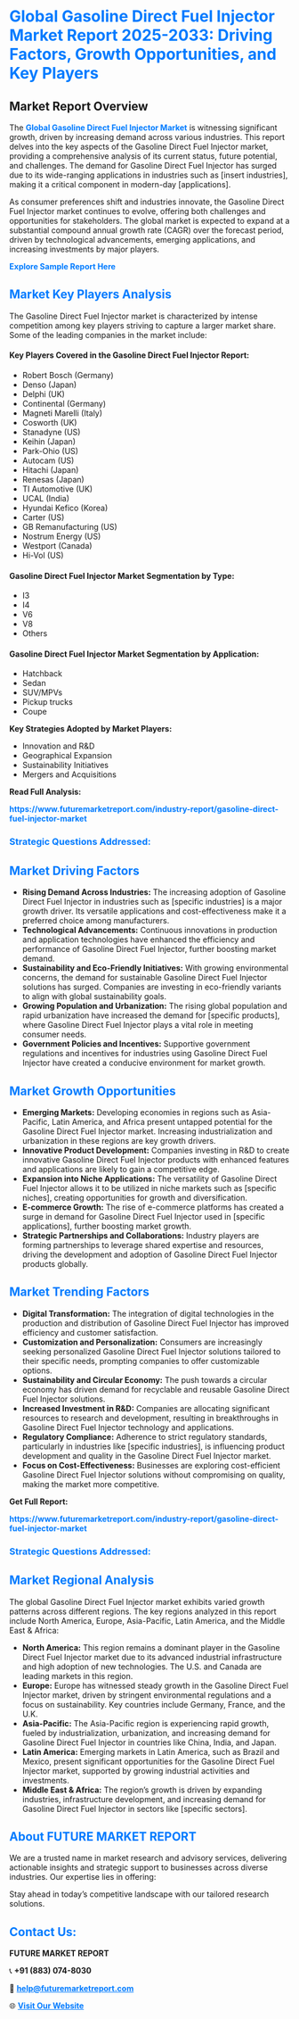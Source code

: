 <h1 style="color: #007BFF;">Global Gasoline Direct Fuel Injector Market Report 2025-2033: Driving Factors, Growth Opportunities, and Key Players</h1>

<section id="overview">
<h2>Market Report Overview</h2>
<p>The <a href="https://www.futuremarketreport.com/industry-report/gasoline-direct-fuel-injector-market" style="color: #007BFF; text-decoration: none;"><strong>Global Gasoline Direct Fuel Injector Market</strong></a> is witnessing significant growth, driven by increasing demand across various industries. This report delves into the key aspects of the Gasoline Direct Fuel Injector market, providing a comprehensive analysis of its current status, future potential, and challenges. The demand for Gasoline Direct Fuel Injector has surged due to its wide-ranging applications in industries such as [insert industries], making it a critical component in modern-day [applications].</p>
<p>As consumer preferences shift and industries innovate, the Gasoline Direct Fuel Injector market continues to evolve, offering both challenges and opportunities for stakeholders. The global market is expected to expand at a substantial compound annual growth rate (CAGR) over the forecast period, driven by technological advancements, emerging applications, and increasing investments by major players.</p>
</section>

<section id="overview">
<p><a href="https://www.futuremarketreport.com/request-sample/reportId=53091" style="color: #007BFF; text-decoration: none;"><strong>Explore Sample Report Here</strong></a></p>
</section>

<section id="key-players">
<h2 style="color: #007BFF;">Market Key Players Analysis</h2>
<p>The Gasoline Direct Fuel Injector market is characterized by intense competition among key players striving to capture a larger market share. Some of the leading companies in the market include:</p>
<h4>Key Players Covered in the Gasoline Direct Fuel Injector Report:</h4>
<ul><li>Robert Bosch (Germany)</li><li>Denso (Japan)</li><li>Delphi (UK)</li><li>Continental (Germany)</li><li>Magneti Marelli (Italy)</li><li>Cosworth (UK)</li><li>Stanadyne (US)</li><li>Keihin (Japan)</li><li>Park-Ohio (US)</li><li>Autocam (US)</li><li>Hitachi (Japan)</li><li>Renesas (Japan)</li><li>TI Automotive (UK)</li><li>UCAL (India)</li><li>Hyundai Kefico (Korea)</li><li>Carter (US)</li><li>GB Remanufacturing (US)</li><li>Nostrum Energy (US)</li><li>Westport (Canada)</li><li>Hi-Vol (US)</li></ul>
<h4>Gasoline Direct Fuel Injector Market Segmentation by Type:</h4>
<ul><li>I3</li><li>I4</li><li>V6</li><li>V8</li><li>Others</li></ul>

<h4>Gasoline Direct Fuel Injector Market Segmentation by Application:</h4>
<ul><li>Hatchback</li><li>Sedan</li><li>SUV/MPVs</li><li>Pickup trucks</li><li>Coupe</li></ul>
<p><strong>Key Strategies Adopted by Market Players:</strong></p>
<ul>
<li>Innovation and R&D</li>
<li>Geographical Expansion</li>
<li>Sustainability Initiatives</li>
<li>Mergers and Acquisitions</li>
</ul>
</section>

<section>
<p><strong>Read Full Analysis: </strong></p><a href="https://www.futuremarketreport.com/industry-report/gasoline-direct-fuel-injector-market" style="color: #007BFF; text-decoration: none;"><strong>https://www.futuremarketreport.com/industry-report/gasoline-direct-fuel-injector-market</strong></a>
<h3 style="color: #007BFF;">Strategic Questions Addressed:</h3>
</section>

<section id="driving-factors">
<h2 style="color: #007BFF;">Market Driving Factors</h2>
<ul>
<li><strong>Rising Demand Across Industries:</strong> The increasing adoption of Gasoline Direct Fuel Injector in industries such as [specific industries] is a major growth driver. Its versatile applications and cost-effectiveness make it a preferred choice among manufacturers.</li>
<li><strong>Technological Advancements:</strong> Continuous innovations in production and application technologies have enhanced the efficiency and performance of Gasoline Direct Fuel Injector, further boosting market demand.</li>
<li><strong>Sustainability and Eco-Friendly Initiatives:</strong> With growing environmental concerns, the demand for sustainable Gasoline Direct Fuel Injector solutions has surged. Companies are investing in eco-friendly variants to align with global sustainability goals.</li>
<li><strong>Growing Population and Urbanization:</strong> The rising global population and rapid urbanization have increased the demand for [specific products], where Gasoline Direct Fuel Injector plays a vital role in meeting consumer needs.</li>
<li><strong>Government Policies and Incentives:</strong> Supportive government regulations and incentives for industries using Gasoline Direct Fuel Injector have created a conducive environment for market growth.</li>
</ul>
</section>

<section id="growth-opportunities">
<h2 style="color: #007BFF;">Market Growth Opportunities</h2>
<ul>
<li><strong>Emerging Markets:</strong> Developing economies in regions such as Asia-Pacific, Latin America, and Africa present untapped potential for the Gasoline Direct Fuel Injector market. Increasing industrialization and urbanization in these regions are key growth drivers.</li>
<li><strong>Innovative Product Development:</strong> Companies investing in R&D to create innovative Gasoline Direct Fuel Injector products with enhanced features and applications are likely to gain a competitive edge.</li>
<li><strong>Expansion into Niche Applications:</strong> The versatility of Gasoline Direct Fuel Injector allows it to be utilized in niche markets such as [specific niches], creating opportunities for growth and diversification.</li>
<li><strong>E-commerce Growth:</strong> The rise of e-commerce platforms has created a surge in demand for Gasoline Direct Fuel Injector used in [specific applications], further boosting market growth.</li>
<li><strong>Strategic Partnerships and Collaborations:</strong> Industry players are forming partnerships to leverage shared expertise and resources, driving the development and adoption of Gasoline Direct Fuel Injector products globally.</li>
</ul>
</section>

<section id="trending-factors">
<h2 style="color: #007BFF;">Market Trending Factors</h2>
<ul>
<li><strong>Digital Transformation:</strong> The integration of digital technologies in the production and distribution of Gasoline Direct Fuel Injector has improved efficiency and customer satisfaction.</li>
<li><strong>Customization and Personalization:</strong> Consumers are increasingly seeking personalized Gasoline Direct Fuel Injector solutions tailored to their specific needs, prompting companies to offer customizable options.</li>
<li><strong>Sustainability and Circular Economy:</strong> The push towards a circular economy has driven demand for recyclable and reusable Gasoline Direct Fuel Injector solutions.</li>
<li><strong>Increased Investment in R&D:</strong> Companies are allocating significant resources to research and development, resulting in breakthroughs in Gasoline Direct Fuel Injector technology and applications.</li>
<li><strong>Regulatory Compliance:</strong> Adherence to strict regulatory standards, particularly in industries like [specific industries], is influencing product development and quality in the Gasoline Direct Fuel Injector market.</li>
<li><strong>Focus on Cost-Effectiveness:</strong> Businesses are exploring cost-efficient Gasoline Direct Fuel Injector solutions without compromising on quality, making the market more competitive.</li>
</ul>
</section>

<section>
<p><strong>Get Full Report: </strong></p><a href="https://www.futuremarketreport.com/industry-report/gasoline-direct-fuel-injector-market" style="color: #007BFF; text-decoration: none;"><strong>https://www.futuremarketreport.com/industry-report/gasoline-direct-fuel-injector-market</strong></a>
<h3 style="color: #007BFF;">Strategic Questions Addressed:</h3>
</section>


<section id="regional-analysis">
<h2 style="color: #007BFF;">Market Regional Analysis</h2>
<p>The global Gasoline Direct Fuel Injector market exhibits varied growth patterns across different regions. The key regions analyzed in this report include North America, Europe, Asia-Pacific, Latin America, and the Middle East & Africa:</p>
<ul>
<li><strong>North America:</strong> This region remains a dominant player in the Gasoline Direct Fuel Injector market due to its advanced industrial infrastructure and high adoption of new technologies. The U.S. and Canada are leading markets in this region.</li>
<li><strong>Europe:</strong> Europe has witnessed steady growth in the Gasoline Direct Fuel Injector market, driven by stringent environmental regulations and a focus on sustainability. Key countries include Germany, France, and the U.K.</li>
<li><strong>Asia-Pacific:</strong> The Asia-Pacific region is experiencing rapid growth, fueled by industrialization, urbanization, and increasing demand for Gasoline Direct Fuel Injector in countries like China, India, and Japan.</li>
<li><strong>Latin America:</strong> Emerging markets in Latin America, such as Brazil and Mexico, present significant opportunities for the Gasoline Direct Fuel Injector market, supported by growing industrial activities and investments.</li>
<li><strong>Middle East & Africa:</strong> The region’s growth is driven by expanding industries, infrastructure development, and increasing demand for Gasoline Direct Fuel Injector in sectors like [specific sectors].</li>
</ul>
</section>

<footer>
<h2 style="color: #007BFF;">About FUTURE MARKET REPORT</h2>
<p>We are a trusted name in market research and advisory services, delivering actionable insights and strategic support to businesses across diverse industries. Our expertise lies in offering:</p>

<p>Stay ahead in today’s competitive landscape with our tailored research solutions.</p>

<h2 style="color: #007BFF;">Contact Us:</h2>
<p><strong>FUTURE MARKET REPORT</strong></p>
<p>📞 <strong>+91 (883) 074-8030</strong></p>
<p>📧 <strong><a href="mailto:help@futuremarketreport.com" style="color: #007BFF;">help@futuremarketreport.com</a></strong></p>
<p>🌐 <strong><a href="https://www.futuremarketreport.com/" style="color: #007BFF;">Visit Our Website</a></strong></p>
</footer>